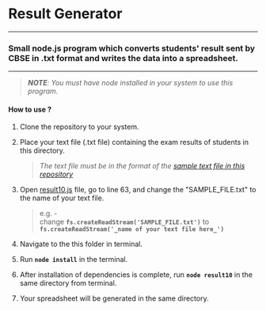 # Result Generator

---

### Small node.js program which converts students' result sent by CBSE in .txt format and writes the data into a spreadsheet.

---

> _**NOTE**: You must have node installed in your system to use this program._

#### How to use ?

1. Clone the repository to your system.
2. Place your text file (.txt file) containing the exam results of students in this directory.

   > _The text file must be in the format of the [sample text file in this repository](./SAMPLE_FILE.txt)_

3. Open [result10.js](./resul10.js) file, go to line 63, and change the "SAMPLE_FILE.txt" to the name of your text file.
   > e.g. -<br> change **`fs.createReadStream('SAMPLE_FILE.txt')`** to **`fs.createReadStream('_name of your text file here_')`**
4. Navigate to the this folder in terminal.
5. Run **`node install`** in the terminal.
6. After installation of dependencies is complete, run **`node result10`** in the same directory from terminal.
7. Your spreadsheet will be generated in the same directory.
